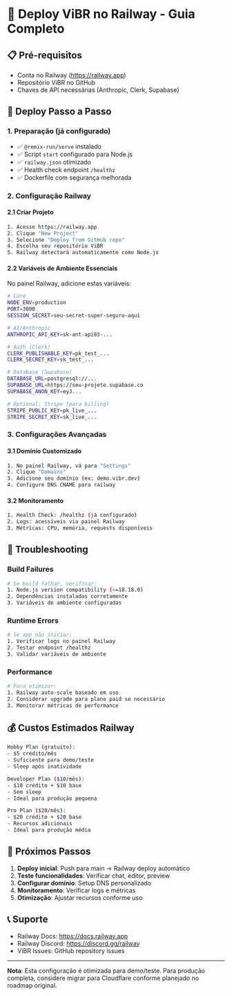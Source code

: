 # 🚂 Deploy ViBR no Railway - Guia Completo

## 📋 Pré-requisitos

- Conta no Railway (https://railway.app)
- Repositório ViBR no GitHub
- Chaves de API necessárias (Anthropic, Clerk, Supabase)

## 🚀 Deploy Passo a Passo

### 1. Preparação (já configurado)
- ✅ `@remix-run/serve` instalado
- ✅ Script `start` configurado para Node.js
- ✅ `railway.json` otimizado
- ✅ Health check endpoint `/healthz`
- ✅ Dockerfile com segurança melhorada

### 2. Configuração Railway

#### 2.1 Criar Projeto
```bash
1. Acesse https://railway.app
2. Clique "New Project"
3. Selecione "Deploy from GitHub repo"
4. Escolha seu repositório ViBR
5. Railway detectará automaticamente como Node.js
```

#### 2.2 Variáveis de Ambiente Essenciais

No painel Railway, adicione estas variáveis:

```bash
# Core
NODE_ENV=production
PORT=3000
SESSION_SECRET=seu-secret-super-seguro-aqui

# AI/Anthropic
ANTHROPIC_API_KEY=sk-ant-api03-...

# Auth (Clerk)
CLERK_PUBLISHABLE_KEY=pk_test_...
CLERK_SECRET_KEY=sk_test_...

# Database (Supabase)
DATABASE_URL=postgresql://...
SUPABASE_URL=https://seu-projeto.supabase.co
SUPABASE_ANON_KEY=eyJ...

# Optional: Stripe (para billing)
STRIPE_PUBLIC_KEY=pk_live_...
STRIPE_SECRET_KEY=sk_live_...
```

### 3. Configurações Avançadas

#### 3.1 Domínio Customizado
```bash
1. No painel Railway, vá para "Settings"
2. Clique "Domains"
3. Adicione seu domínio (ex: demo.vibr.dev)
4. Configure DNS CNAME para railway
```

#### 3.2 Monitoramento
```bash
1. Health Check: /healthz (já configurado)
2. Logs: acessíveis via painel Railway
3. Métricas: CPU, memória, requests disponíveis
```

## 🔧 Troubleshooting

### Build Failures
```bash
# Se build falhar, verificar:
1. Node.js version compatibility (>=18.18.0)
2. Dependências instaladas corretamente
3. Variáveis de ambiente configuradas
```

### Runtime Errors
```bash
# Se app não iniciar:
1. Verificar logs no painel Railway
2. Testar endpoint /healthz
3. Validar variáveis de ambiente
```

### Performance
```bash
# Para otimizar:
1. Railway auto-scale baseado em uso
2. Considerar upgrade para plano paid se necessário
3. Monitorar métricas de performance
```

## 💰 Custos Estimados Railway

```bash
Hobby Plan (gratuito):
- $5 crédito/mês
- Suficiente para demo/teste
- Sleep após inatividade

Developer Plan ($10/mês):
- $10 crédito + $10 base
- Sem sleep
- Ideal para produção pequena

Pro Plan ($20/mês):
- $20 crédito + $20 base  
- Recursos adicionais
- Ideal para produção média
```

## 🎯 Próximos Passos

1. **Deploy inicial**: Push para main → Railway deploy automático
2. **Teste funcionalidades**: Verificar chat, editor, preview
3. **Configurar domínio**: Setup DNS personalizado
4. **Monitoramento**: Verificar logs e métricas
5. **Otimização**: Ajustar recursos conforme uso

## 📞 Suporte

- Railway Docs: https://docs.railway.app
- Railway Discord: https://discord.gg/railway
- ViBR Issues: GitHub repository issues

---

**Nota**: Esta configuração é otimizada para demo/teste. Para produção completa, considere migrar para Cloudflare conforme planejado no roadmap original.